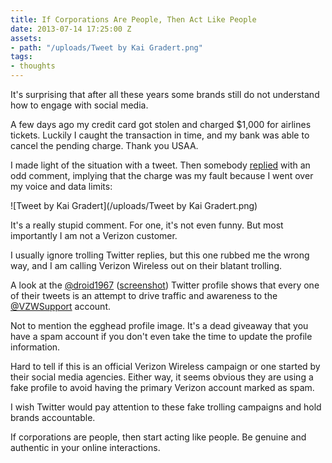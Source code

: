 ```yaml
---
title: If Corporations Are People, Then Act Like People
date: 2013-07-14 17:25:00 Z
assets:
- path: "/uploads/Tweet by Kai Gradert.png"
tags:
- thoughts
---
```


It's surprising that after all these years some brands still do not understand how to engage with social media.

A few days ago my credit card got stolen and charged $1,000 for airlines tickets. Luckily I caught the transaction in time, and my bank was able to cancel the pending charge. Thank you USAA.

I made light of the situation with a tweet. Then somebody [replied](https://twitter.com/droid1967/status/356137745070047232) with an odd comment, implying that the charge was my fault because I went over my voice and data limits:

![Tweet by Kai Gradert](/uploads/Tweet by Kai Gradert.png)

It's a really stupid comment. For one, it's not even funny. But most importantly I am not a Verizon customer.

I usually ignore trolling Twitter replies, but this one rubbed me the wrong way, and I am calling Verizon Wireless out on their blatant trolling.

A look at the [@droid1967](https://twitter.com/droid1967) (<a href="http://d.pr/i/OnfU/32ebVgJW" title="@droid1967 on Twitter" target="_blank">screenshot</a>) Twitter profile shows that every one of their tweets is an attempt to drive traffic and awareness to the [@VZWSupport](https://twitter.com/VZWSupport) account.

Not to mention the egghead profile image. It's a dead giveaway that you have a spam account if you don't even take the time to update the profile information.

Hard to tell if this is an official Verizon Wireless campaign or one started by their social media agencies. Either way, it seems obvious they are using a fake profile to avoid having the primary Verizon account marked as spam.

I wish Twitter would pay attention to these fake trolling campaigns and hold brands accountable.

If corporations are people, then start acting like people. Be genuine and authentic in your online interactions.
